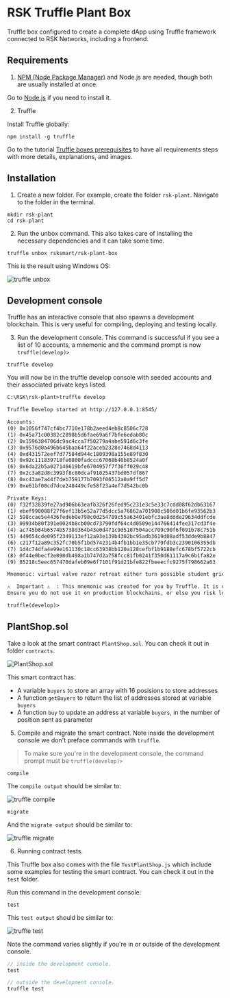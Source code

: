 # RSK Truffle Plant Box

Truffle box configured to create a complete dApp using Truffle framework connected to RSK Networks, including a frontend.

## Requirements

1. [NPM (Node Package Manager)](https://nodejs.org/en/) and 
Node.js are needed, though both are usually installed at once.

Go to [Node.js](https://nodejs.org/en/) if you need to install it.

2. Truffle

Install Truffle globally:

```shell
npm install -g truffle
```

Go to the tutorial [Truffle boxes prerequisites](https://developers.rsk.co/tutorials/truffle-boxes/truffle-boxes-prerequisites/) to have all requirements steps with more details, explanations, and images.

## Installation

1. Create a new folder. 
For example, create the folder `rsk-plant`.
Navigate to the folder in the terminal.

```shell
mkdir rsk-plant
cd rsk-plant
```

2. Run the unbox command. 
This also takes care of installing the necessary dependencies and it can take some time.

```shell
truffle unbox rsksmart/rsk-plant-box
```

This is the result using Windows OS:

![truffle unbox](/images/image-01.png)

## Development console

Truffle has an interactive console that also spawns a development blockchain. This is very useful for compiling, deploying and testing locally.

3. Run the development console. This command is successful if you see a list of 10 accounts, a mnemonic and the command prompt is now `truffle(develop)>`

```shell
truffle develop
```

You will now be in the truffle develop console with seeded accounts and their associated private keys listed.

```txt
C:\RSK\rsk-plant>truffle develop

Truffle Develop started at http://127.0.0.1:8545/

Accounts:
(0) 0x1056f747cf4bc7710e178b2aeed4eb8c8506c728
(1) 0x45a71c00382c2898b5d6fae69a6f7bfe6edab80c
(2) 0x1596384706dc9ac4cca7f50279a4abe591d6c3fe
(3) 0x9576d0a496b645baa64f22aceb2328e7468d4113
(4) 0xd431572eef7d77584d944c1809398a155e89f830
(5) 0x92c111839718fe0800fadccc67068b40b8524a0f
(6) 0x6da22b5a027146619bfe6704957f7f36ff029c48
(7) 0x2c3a82d8c3993f8c80dcaf91025437bd057df867
(8) 0xc43ae7a44f7deb759177b7093f06512a0a9ff5d7
(9) 0xe61bf00cd7dce248449cfe58f23a4ef7d542bc0b

Private Keys:
(0) f32f32839fe27ad906b63eafb326f26fed95c231e3c5e33c7cdd08f62db63167
(1) ebef990088f27f6ef13b5e52a77d5dcc5a76862a701908c586d01b6fe93562b3
(2) 598ccae5e4436fedeb0e798c0d254789c55a63401ebfc3ae8ddde29634ddfcde
(3) 09934b80f391e0024b8cb00cd73790fdf64c4d0509e144766414fee317cd3f4e
(4) ac745b84b6574b5738d364b43e0d471c9d5107504acc709c90f6f091b78c751b
(5) 449654cde095f2349113ef12a93e139b4302bc95adb3619d08adf53dde9b8847
(6) c217f12a89c352fc70b5f1bd5742314b4fb1bb1e35cb779fdb3c2390106355db
(7) 1d4c74dfa4e99e161130c18cc63938bb120a128cefbf1b9188efc678bf5722cb
(8) 0f44e0becf2e090db498a1b747d2a758fcc81fb0241f350d61117a9c6b1fa82e
(9) 85218c5eec657470dafeb09e6f7101f91d21bfe822fbeeecfc9275f798662a63

Mnemonic: virtual valve razor retreat either turn possible student grief engage attract fiber

⚠️  Important ⚠️  : This mnemonic was created for you by Truffle. It is not secure.
Ensure you do not use it on production blockchains, or else you risk losing funds.

truffle(develop)>
```

## PlantShop.sol

Take a look at the smart contract `PlantShop.sol`. You can check it out in folder `contracts`.

![PlantShop.sol](/images/image-02.png)

This smart contract has:

* A variable `buyers` to store an array with 16 posisions to store addresses
* A function `getBuyers` to return the list of addresses stored at variable `buyers`
* A function `buy` to update an address at variable `buyers`, in the number of position sent as parameter

5. Compile and migrate the smart contract. 
Note inside the development console we don't preface commands with `truffle`.

> To make sure you're in the development console, the command prompt must be `truffle(develop)>`

```shell
compile
```

The `compile output` should be similar to:

![truffle compile](/images/image-03.png)

```shell
migrate
```

And the `migrate output` should be similar to:

![truffle migrate](/images/image-04.png)

6. Running contract tests.

This Truffle box also comes with the file `TestPlantShop.js` which include some examples for testing the smart contract. 
You can check it out in the `test` folder.

Run this command in the development console:

```shell
test
```

This `test output` should be similar to:

![truffle test](/images/image-05.png)

Note the command varies slightly if you're in or outside of the development console.

```javascript
// inside the development console.
test

// outside the development console.
truffle test
```

